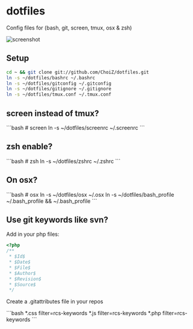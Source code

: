 <h1>dotfiles</h1>

<p>Config files for (bash, git, screen, tmux, osx & zsh)</p>

<img src="https://raw.github.com/ChoiZ/dotfiles/gh-pages/screenshot.png" alt="screenshot" />

<h2>Setup</h2>

```bash
cd ~ && git clone git://github.com/ChoiZ/dotfiles.git
ln -s ~/dotfiles/bashrc ~/.bashrc
ln -s ~/dotfiles/gitconfig ~/.gitconfig
ln -s ~/dotfiles/gitignore ~/.gitignore
ln -s ~/dotfiles/tmux.conf ~/.tmux.conf
```

<h2>screen instead of tmux?</h2>
```bash
# screen
ln -s ~/dotfiles/screenrc ~/.screenrc
```

<h2>zsh enable?</h2>
```bash
# zsh
ln -s ~/dotfiles/zshrc ~/.zshrc
```

<h2>On osx?</h2>
```bash
# osx
ln -s ~/dotfiles/osx ~/.osx
ln -s ~/dotfiles/bash_profile ~/.bash_profile && ~/.bash_profile
```

<h2>Use git keywords like svn?</h2>

<p>Add in your php files:</p>

```php
<?php
/**
 * $Id$
 * $Date$
 * $File$
 * $Author$
 * $Revision$
 * $Source$
 */
```

<p>Create a .gitattributes file in your repos</p>
```bash
*.css filter=rcs-keywords
*.js filter=rcs-keywords
*.php filter=rcs-keywords
```
